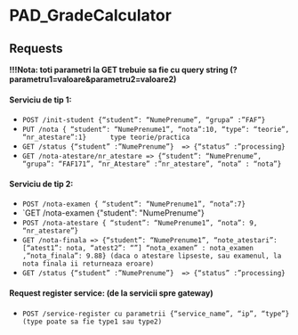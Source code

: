 # PAD_GradeCalculator

## Requests
**!!!Nota: toti parametri la GET trebuie sa fie cu query string (?parametru1=valoare&parametru2=valoare2)**


#### Serviciu de tip 1:
- `POST /init-student {“student”: “NumePrenume”, “grupa” :”FAF”}`
- `PUT /nota { “student”: “NumePrenume1”, “nota”:10, “type”: “teorie”, “nr_atestare”:1}      type teorie/practica`
- `GET /status {“student” :”NumePrenume”}  => {“status” :”processing}`
- `GET /nota-atestare/nr_atestare => {“student”: “NumePrenume”, “grupa”: “FAF171”, “nr_Atestare” :”nr_atestare”, “nota” : “nota”}`

#### Serviciu de tip 2:
- `POST /nota-examen { “student”: “NumePrenume1”, “nota”:7}`
- `GET /nota-examen {"student": "NumePrenume"}
- `POST /nota-atestare { “student”: “NumePrenume1”, “nota”: 9, “nr_atestare”}`
- `GET /nota-finala => {“student”: “NumePrenume1”, “note_atestari”: [“atest1”: nota, “atest2”: “”] “nota_examen” : nota_examen ,“nota_finala”: 9.88} (daca o atestare lipseste, sau examenul, la nota finala ii returneaza eroare)`
- `GET /status {“student” :”NumePrenume”}  => {“status” :”processing}`

#### Request register service: (de la servicii spre gateway)
- `POST /service-register cu parametrii {“service_name”, “ip”, “type”} (type poate sa fie type1 sau type2)`

